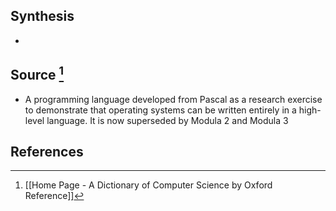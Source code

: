 ## Synthesis
- 
## Source [^1]
- A programming language developed from Pascal as a research exercise to demonstrate that operating systems can be written entirely in a high-level language. It is now superseded by Modula 2 and Modula 3
## References

[^1]: [[Home Page - A Dictionary of Computer Science by Oxford Reference]]